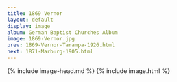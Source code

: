 ```yaml
---
title: 1869 Vernor
layout: default
display: image
album: German Baptist Churches Album
image: 1869-Vernor.jpg
prev: 1869-Vernor-Tarampa-1926.html
next: 1871-Marburg-1905.html
---
```

{% include image-head.md %}
{% include image.html %}